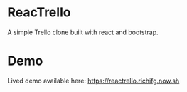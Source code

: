# ReacTrello
A simple Trello clone built with react and bootstrap.

# Demo

Lived demo available here: https://reactrello.richifg.now.sh
